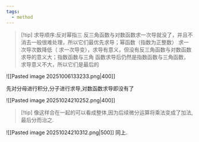 ```yaml
---
tags:
  - method
---
```


>[!tip] 求导顺序:反对幂指三
>反三角函数与对数函数求一次导就没了，并且不消去一般很难处理，所以它们最优先求导；幂函数（指数为正整数）
求一次导次数降低（ 求一次导变），求导有意义，但没有反三角函数与对数函数求导的意义大；指数函数与三角
函数求导后仍然是指数函数与三角函数，求导意义不大，所以它们是最后的

![[Pasted image 20251006133233.png|400]]

先对分母进行积分,分子进行求导,对数函数求导即没有了

![[Pasted image 20251024210252.png|400]]
>[!tip] 像这样合在一起的可以看成整体,因为后续微分运算将乘法变成了加法,最后分而治之.

![[Pasted image 20251024210312.png|500]]
同上.








